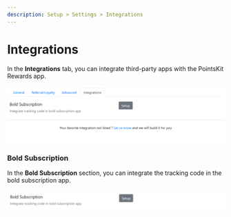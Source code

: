 ```yaml
---
description: Setup > Settings > Integrations
---
```


# Integrations

In the **Integrations** tab, you can integrate third-party apps with the PointsKit Rewards app.

![Integrations](<../../../../.gitbook/assets/image (936).png>)

### Bold Subscription

In the **Bold Subscription** section, you can integrate the tracking code in the bold subscription app.&#x20;

![Bold Subscription](<../../../../.gitbook/assets/image (3223).png>)
